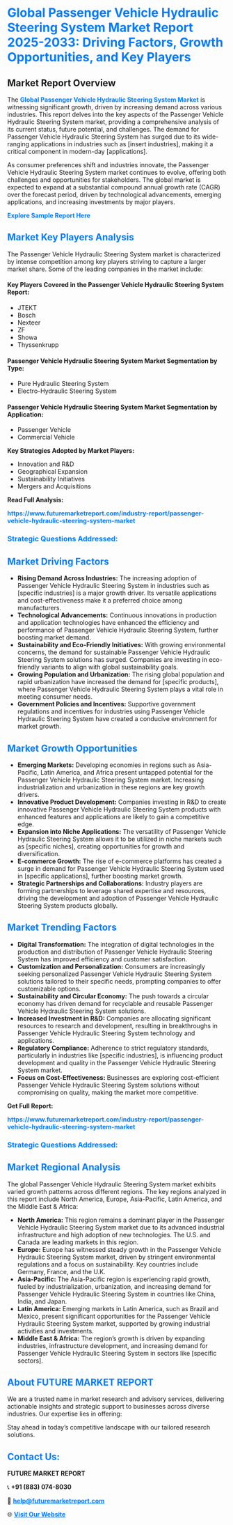 <h1 style="color: #007BFF;">Global Passenger Vehicle Hydraulic Steering System Market Report 2025-2033: Driving Factors, Growth Opportunities, and Key Players</h1>

<section id="overview">
<h2>Market Report Overview</h2>
<p>The <a href="https://www.futuremarketreport.com/industry-report/passenger-vehicle-hydraulic-steering-system-market" style="color: #007BFF; text-decoration: none;"><strong>Global Passenger Vehicle Hydraulic Steering System Market</strong></a> is witnessing significant growth, driven by increasing demand across various industries. This report delves into the key aspects of the Passenger Vehicle Hydraulic Steering System market, providing a comprehensive analysis of its current status, future potential, and challenges. The demand for Passenger Vehicle Hydraulic Steering System has surged due to its wide-ranging applications in industries such as [insert industries], making it a critical component in modern-day [applications].</p>
<p>As consumer preferences shift and industries innovate, the Passenger Vehicle Hydraulic Steering System market continues to evolve, offering both challenges and opportunities for stakeholders. The global market is expected to expand at a substantial compound annual growth rate (CAGR) over the forecast period, driven by technological advancements, emerging applications, and increasing investments by major players.</p>
</section>

<section id="overview">
<p><a href="https://www.futuremarketreport.com/request-sample/reportId=36302" style="color: #007BFF; text-decoration: none;"><strong>Explore Sample Report Here</strong></a></p>
</section>

<section id="key-players">
<h2 style="color: #007BFF;">Market Key Players Analysis</h2>
<p>The Passenger Vehicle Hydraulic Steering System market is characterized by intense competition among key players striving to capture a larger market share. Some of the leading companies in the market include:</p>
<h4>Key Players Covered in the Passenger Vehicle Hydraulic Steering System Report:</h4>
<ul><li>JTEKT</li><li>Bosch</li><li>Nexteer</li><li>ZF</li><li>Showa</li><li>Thyssenkrupp</li></ul>
<h4>Passenger Vehicle Hydraulic Steering System Market Segmentation by Type:</h4>
<ul><li>Pure Hydraulic Steering System</li><li>Electro-Hydraulic Steering System</li></ul>

<h4>Passenger Vehicle Hydraulic Steering System Market Segmentation by Application:</h4>
<ul><li>Passenger Vehicle</li><li>Commercial Vehicle</li></ul>
<p><strong>Key Strategies Adopted by Market Players:</strong></p>
<ul>
<li>Innovation and R&D</li>
<li>Geographical Expansion</li>
<li>Sustainability Initiatives</li>
<li>Mergers and Acquisitions</li>
</ul>
</section>

<section>
<p><strong>Read Full Analysis: </strong></p><a href="https://www.futuremarketreport.com/industry-report/passenger-vehicle-hydraulic-steering-system-market" style="color: #007BFF; text-decoration: none;"><strong>https://www.futuremarketreport.com/industry-report/passenger-vehicle-hydraulic-steering-system-market</strong></a>
<h3 style="color: #007BFF;">Strategic Questions Addressed:</h3>
</section>

<section id="driving-factors">
<h2 style="color: #007BFF;">Market Driving Factors</h2>
<ul>
<li><strong>Rising Demand Across Industries:</strong> The increasing adoption of Passenger Vehicle Hydraulic Steering System in industries such as [specific industries] is a major growth driver. Its versatile applications and cost-effectiveness make it a preferred choice among manufacturers.</li>
<li><strong>Technological Advancements:</strong> Continuous innovations in production and application technologies have enhanced the efficiency and performance of Passenger Vehicle Hydraulic Steering System, further boosting market demand.</li>
<li><strong>Sustainability and Eco-Friendly Initiatives:</strong> With growing environmental concerns, the demand for sustainable Passenger Vehicle Hydraulic Steering System solutions has surged. Companies are investing in eco-friendly variants to align with global sustainability goals.</li>
<li><strong>Growing Population and Urbanization:</strong> The rising global population and rapid urbanization have increased the demand for [specific products], where Passenger Vehicle Hydraulic Steering System plays a vital role in meeting consumer needs.</li>
<li><strong>Government Policies and Incentives:</strong> Supportive government regulations and incentives for industries using Passenger Vehicle Hydraulic Steering System have created a conducive environment for market growth.</li>
</ul>
</section>

<section id="growth-opportunities">
<h2 style="color: #007BFF;">Market Growth Opportunities</h2>
<ul>
<li><strong>Emerging Markets:</strong> Developing economies in regions such as Asia-Pacific, Latin America, and Africa present untapped potential for the Passenger Vehicle Hydraulic Steering System market. Increasing industrialization and urbanization in these regions are key growth drivers.</li>
<li><strong>Innovative Product Development:</strong> Companies investing in R&D to create innovative Passenger Vehicle Hydraulic Steering System products with enhanced features and applications are likely to gain a competitive edge.</li>
<li><strong>Expansion into Niche Applications:</strong> The versatility of Passenger Vehicle Hydraulic Steering System allows it to be utilized in niche markets such as [specific niches], creating opportunities for growth and diversification.</li>
<li><strong>E-commerce Growth:</strong> The rise of e-commerce platforms has created a surge in demand for Passenger Vehicle Hydraulic Steering System used in [specific applications], further boosting market growth.</li>
<li><strong>Strategic Partnerships and Collaborations:</strong> Industry players are forming partnerships to leverage shared expertise and resources, driving the development and adoption of Passenger Vehicle Hydraulic Steering System products globally.</li>
</ul>
</section>

<section id="trending-factors">
<h2 style="color: #007BFF;">Market Trending Factors</h2>
<ul>
<li><strong>Digital Transformation:</strong> The integration of digital technologies in the production and distribution of Passenger Vehicle Hydraulic Steering System has improved efficiency and customer satisfaction.</li>
<li><strong>Customization and Personalization:</strong> Consumers are increasingly seeking personalized Passenger Vehicle Hydraulic Steering System solutions tailored to their specific needs, prompting companies to offer customizable options.</li>
<li><strong>Sustainability and Circular Economy:</strong> The push towards a circular economy has driven demand for recyclable and reusable Passenger Vehicle Hydraulic Steering System solutions.</li>
<li><strong>Increased Investment in R&D:</strong> Companies are allocating significant resources to research and development, resulting in breakthroughs in Passenger Vehicle Hydraulic Steering System technology and applications.</li>
<li><strong>Regulatory Compliance:</strong> Adherence to strict regulatory standards, particularly in industries like [specific industries], is influencing product development and quality in the Passenger Vehicle Hydraulic Steering System market.</li>
<li><strong>Focus on Cost-Effectiveness:</strong> Businesses are exploring cost-efficient Passenger Vehicle Hydraulic Steering System solutions without compromising on quality, making the market more competitive.</li>
</ul>
</section>

<section>
<p><strong>Get Full Report: </strong></p><a href="https://www.futuremarketreport.com/industry-report/passenger-vehicle-hydraulic-steering-system-market" style="color: #007BFF; text-decoration: none;"><strong>https://www.futuremarketreport.com/industry-report/passenger-vehicle-hydraulic-steering-system-market</strong></a>
<h3 style="color: #007BFF;">Strategic Questions Addressed:</h3>
</section>


<section id="regional-analysis">
<h2 style="color: #007BFF;">Market Regional Analysis</h2>
<p>The global Passenger Vehicle Hydraulic Steering System market exhibits varied growth patterns across different regions. The key regions analyzed in this report include North America, Europe, Asia-Pacific, Latin America, and the Middle East & Africa:</p>
<ul>
<li><strong>North America:</strong> This region remains a dominant player in the Passenger Vehicle Hydraulic Steering System market due to its advanced industrial infrastructure and high adoption of new technologies. The U.S. and Canada are leading markets in this region.</li>
<li><strong>Europe:</strong> Europe has witnessed steady growth in the Passenger Vehicle Hydraulic Steering System market, driven by stringent environmental regulations and a focus on sustainability. Key countries include Germany, France, and the U.K.</li>
<li><strong>Asia-Pacific:</strong> The Asia-Pacific region is experiencing rapid growth, fueled by industrialization, urbanization, and increasing demand for Passenger Vehicle Hydraulic Steering System in countries like China, India, and Japan.</li>
<li><strong>Latin America:</strong> Emerging markets in Latin America, such as Brazil and Mexico, present significant opportunities for the Passenger Vehicle Hydraulic Steering System market, supported by growing industrial activities and investments.</li>
<li><strong>Middle East & Africa:</strong> The region’s growth is driven by expanding industries, infrastructure development, and increasing demand for Passenger Vehicle Hydraulic Steering System in sectors like [specific sectors].</li>
</ul>
</section>

<footer>
<h2 style="color: #007BFF;">About FUTURE MARKET REPORT</h2>
<p>We are a trusted name in market research and advisory services, delivering actionable insights and strategic support to businesses across diverse industries. Our expertise lies in offering:</p>

<p>Stay ahead in today’s competitive landscape with our tailored research solutions.</p>

<h2 style="color: #007BFF;">Contact Us:</h2>
<p><strong>FUTURE MARKET REPORT</strong></p>
<p>📞 <strong>+91 (883) 074-8030</strong></p>
<p>📧 <strong><a href="mailto:help@futuremarketreport.com" style="color: #007BFF;">help@futuremarketreport.com</a></strong></p>
<p>🌐 <strong><a href="https://www.futuremarketreport.com/" style="color: #007BFF;">Visit Our Website</a></strong></p>
</footer>